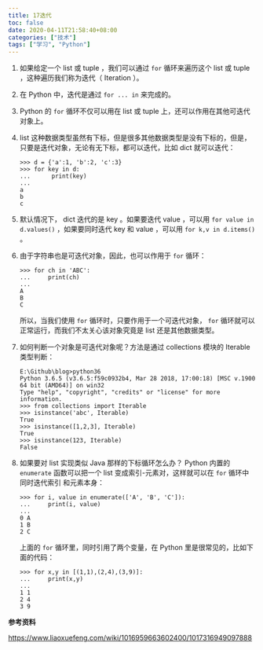 ```yaml
---
title: 17迭代
toc: false
date: 2020-04-11T21:58:40+08:00
categories: ["技术"]
tags: ["学习", "Python"]
---
```


1. 如果给定一个 list 或 tuple ，我们可以通过 `for` 循环来遍历这个 list 或 tuple ，这种遍历我们称为迭代（ Iteration ）。

<!--more-->

2. 在 Python 中，迭代是通过 `for ... in` 来完成的。

3. Python 的 `for` 循环不仅可以用在 list 或 tuple 上，还可以作用在其他可迭代对象上。

4. list 这种数据类型虽然有下标，但是很多其他数据类型是没有下标的，但是，只要是迭代对象，无论有无下标，都可以迭代，比如 dict 就可以迭代：

   ```
   >>> d = {'a':1, 'b':2, 'c':3}
   >>> for key in d:
   ...		print(key)
   ...
   a
   b
   c
   ```

5. 默认情况下， dict 迭代的是 key 。如果要迭代 value ，可以用 `for value in d.values()` ，如果要同时迭代 key 和 value ，可以用 `for k,v in d.items()` 。

6. 由于字符串也是可迭代对象，因此，也可以作用于 `for` 循环：

   ```
   >>> for ch in 'ABC':
   ...     print(ch) 
   ... 
   A
   B
   C
   ```

   所以，当我们使用 `for` 循环时，只要作用于一个可迭代对象， `for` 循环就可以正常运行，而我们不太关心该对象究竟是 list 还是其他数据类型。

7. 如何判断一个对象是可迭代对象呢？方法是通过 collections 模块的 Iterable 类型判断：

   ```
   E:\Github\blog>python36
   Python 3.6.5 (v3.6.5:f59c0932b4, Mar 28 2018, 17:00:18) [MSC v.1900 64 bit (AMD64)] on win32
   Type "help", "copyright", "credits" or "license" for more information.
   >>> from collections import Iterable
   >>> isinstance('abc', Iterable) 
   True
   >>> isinstance([1,2,3], Iterable) 
   True
   >>> isinstance(123, Iterable)     
   False
   ```

8. 如果要对 list 实现类似 Java 那样的下标循环怎么办？ Python 内置的 `enumerate` 函数可以把一个 list 变成索引-元素对，这样就可以在 `for` 循环中同时迭代索引 和元素本身：

   ```
   >>> for i, value in enumerate(['A', 'B', 'C']):
   ...     print(i, value) 
   ... 
   0 A
   1 B
   2 C
   ```

   上面的 `for` 循环里，同时引用了两个变量，在 Python 里是很常见的，比如下面的代码：

   ```
   >>> for x,y in [(1,1),(2,4),(3,9)]: 
   ...     print(x,y) 
   ... 
   1 1
   2 4
   3 9
   ```



**参考资料**

https://www.liaoxuefeng.com/wiki/1016959663602400/1017316949097888